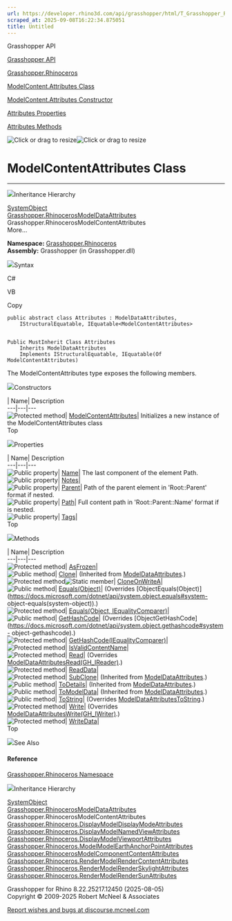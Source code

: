 ```yaml
---
url: https://developer.rhino3d.com/api/grasshopper/html/T_Grasshopper_Rhinoceros_ModelContent_Attributes.htm
scraped_at: 2025-09-08T16:22:34.875051
title: Untitled
---
```


Grasshopper API

[Grasshopper API](../html/723c01da-9986-4db2-8f53-6f3a7494df75.htm
"Grasshopper API")

[Grasshopper.Rhinoceros](../html/N_Grasshopper_Rhinoceros.htm
"Grasshopper.Rhinoceros")

[ModelContent.Attributes
Class](../html/T_Grasshopper_Rhinoceros_ModelContent_Attributes.htm
"ModelContent.Attributes Class")

[ModelContent.Attributes Constructor
](../html/M_Grasshopper_Rhinoceros_ModelContent_Attributes__ctor.htm
"ModelContent.Attributes Constructor ")

[Attributes
Properties](../html/Properties_T_Grasshopper_Rhinoceros_ModelContent_Attributes.htm
"Attributes Properties")

[Attributes
Methods](../html/Methods_T_Grasshopper_Rhinoceros_ModelContent_Attributes.htm
"Attributes Methods")

![Click or drag to resize](../icons/TocOpen.gif)![Click or drag to
resize](../icons/TocClose.gif)

# ModelContentAttributes Class  
  
---  
  
![](../icons/SectionExpanded.png)Inheritance Hierarchy

[SystemObject](https://docs.microsoft.com/dotnet/api/system.object)  
[Grasshopper.RhinocerosModelDataAttributes](T_Grasshopper_Rhinoceros_ModelData_Attributes.htm)  
Grasshopper.RhinocerosModelContentAttributes  
More...

**Namespace:** [Grasshopper.Rhinoceros](N_Grasshopper_Rhinoceros.htm)  
**Assembly:** Grasshopper (in Grasshopper.dll)

![](../icons/SectionExpanded.png)Syntax

C#

VB

Copy

    
    
    public abstract class Attributes : ModelDataAttributes, 
    	IStructuralEquatable, IEquatable<ModelContentAttributes>
    
    
    Public MustInherit Class Attributes
    	Inherits ModelDataAttributes
    	Implements IStructuralEquatable, IEquatable(Of ModelContentAttributes)

The ModelContentAttributes type exposes the following members.

![](../icons/SectionExpanded.png)Constructors

| Name| Description  
---|---|---  
![Protected method](../icons/protmethod.gif)|
[ModelContentAttributes](M_Grasshopper_Rhinoceros_ModelContent_Attributes__ctor.htm)|
Initializes a new instance of the ModelContentAttributes class  
Top

![](../icons/SectionExpanded.png)Properties

| Name| Description  
---|---|---  
![Public property](../icons/pubproperty.gif)|
[Name](P_Grasshopper_Rhinoceros_ModelContent_Attributes_Name.htm)|  The last
component of the element Path.  
![Public property](../icons/pubproperty.gif)|
[Notes](P_Grasshopper_Rhinoceros_ModelContent_Attributes_Notes.htm)|  
![Public property](../icons/pubproperty.gif)|
[Parent](P_Grasshopper_Rhinoceros_ModelContent_Attributes_Parent.htm)|  Path
of the parent element in 'Root::Parent' format if nested.  
![Public property](../icons/pubproperty.gif)|
[Path](P_Grasshopper_Rhinoceros_ModelContent_Attributes_Path.htm)|  Full
content path in 'Root::Parent::Name' format if is nested.  
![Public property](../icons/pubproperty.gif)|
[Tags](P_Grasshopper_Rhinoceros_ModelContent_Attributes_Tags.htm)|  
Top

![](../icons/SectionExpanded.png)Methods

| Name| Description  
---|---|---  
![Protected method](../icons/protmethod.gif)|
[AsFrozen](M_Grasshopper_Rhinoceros_ModelContent_Attributes_AsFrozen.htm)|  
![Public method](../icons/pubmethod.gif)|
[Clone](M_Grasshopper_Rhinoceros_ModelData_Attributes_Clone.htm)|  (Inherited
from
[ModelDataAttributes](T_Grasshopper_Rhinoceros_ModelData_Attributes.htm).)  
![Protected method](../icons/protmethod.gif)![Static
member](../icons/static.gif)|
[CloneOnWriteA](M_Grasshopper_Rhinoceros_ModelContent_Attributes_CloneOnWrite__1.htm)|  
![Public method](../icons/pubmethod.gif)|
[Equals(Object)](M_Grasshopper_Rhinoceros_ModelContent_Attributes_Equals.htm)|
(Overrides
[ObjectEquals(Object)](https://docs.microsoft.com/dotnet/api/system.object.equals#system-
object-equals\(system-object\)).)  
![Protected method](../icons/protmethod.gif)| [Equals(Object,
IEqualityComparer)](M_Grasshopper_Rhinoceros_ModelContent_Attributes_Equals_1.htm)|  
![Public method](../icons/pubmethod.gif)|
[GetHashCode](M_Grasshopper_Rhinoceros_ModelContent_Attributes_GetHashCode.htm)|
(Overrides
[ObjectGetHashCode](https://docs.microsoft.com/dotnet/api/system.object.gethashcode#system-
object-gethashcode).)  
![Protected method](../icons/protmethod.gif)|
[GetHashCode(IEqualityComparer)](M_Grasshopper_Rhinoceros_ModelContent_Attributes_GetHashCode_1.htm)|  
![Protected method](../icons/protmethod.gif)|
[IsValidContentName](M_Grasshopper_Rhinoceros_ModelContent_Attributes_IsValidContentName.htm)|  
![Protected method](../icons/protmethod.gif)|
[Read](M_Grasshopper_Rhinoceros_ModelContent_Attributes_Read.htm)|  (Overrides
[ModelDataAttributesRead(GH_IReader)](M_Grasshopper_Rhinoceros_ModelData_Attributes_Read.htm).)  
![Protected method](../icons/protmethod.gif)|
[ReadData](M_Grasshopper_Rhinoceros_ModelContent_Attributes_ReadData.htm)|  
![Protected method](../icons/protmethod.gif)|
[SubClone](M_Grasshopper_Rhinoceros_ModelData_Attributes_SubClone.htm)|
(Inherited from
[ModelDataAttributes](T_Grasshopper_Rhinoceros_ModelData_Attributes.htm).)  
![Public method](../icons/pubmethod.gif)|
[ToDetails](M_Grasshopper_Rhinoceros_ModelData_Attributes_ToDetails.htm)|
(Inherited from
[ModelDataAttributes](T_Grasshopper_Rhinoceros_ModelData_Attributes.htm).)  
![Public method](../icons/pubmethod.gif)|
[ToModelData](M_Grasshopper_Rhinoceros_ModelData_Attributes_ToModelData.htm)|
(Inherited from
[ModelDataAttributes](T_Grasshopper_Rhinoceros_ModelData_Attributes.htm).)  
![Public method](../icons/pubmethod.gif)|
[ToString](M_Grasshopper_Rhinoceros_ModelContent_Attributes_ToString.htm)|
(Overrides
[ModelDataAttributesToString](M_Grasshopper_Rhinoceros_ModelData_Attributes_ToString.htm).)  
![Protected method](../icons/protmethod.gif)|
[Write](M_Grasshopper_Rhinoceros_ModelContent_Attributes_Write.htm)|
(Overrides
[ModelDataAttributesWrite(GH_IWriter)](M_Grasshopper_Rhinoceros_ModelData_Attributes_Write.htm).)  
![Protected method](../icons/protmethod.gif)|
[WriteData](M_Grasshopper_Rhinoceros_ModelContent_Attributes_WriteData.htm)|  
Top

![](../icons/SectionExpanded.png)See Also

#### Reference

[Grasshopper.Rhinoceros Namespace](N_Grasshopper_Rhinoceros.htm)

![](../icons/SectionExpanded.png)Inheritance Hierarchy

[SystemObject](https://docs.microsoft.com/dotnet/api/system.object)  
[Grasshopper.RhinocerosModelDataAttributes](T_Grasshopper_Rhinoceros_ModelData_Attributes.htm)  
Grasshopper.RhinocerosModelContentAttributes  
[Grasshopper.Rhinoceros.DisplayModelDisplayModeAttributes](T_Grasshopper_Rhinoceros_Display_ModelDisplayMode_Attributes.htm)  
[Grasshopper.Rhinoceros.DisplayModelNamedViewAttributes](T_Grasshopper_Rhinoceros_Display_ModelNamedView_Attributes.htm)  
[Grasshopper.Rhinoceros.DisplayModelViewportAttributes](T_Grasshopper_Rhinoceros_Display_ModelViewport_Attributes.htm)  
[Grasshopper.Rhinoceros.ModelModelEarthAnchorPointAttributes](T_Grasshopper_Rhinoceros_Model_ModelEarthAnchorPoint_Attributes.htm)  
[Grasshopper.RhinocerosModelComponentContentAttributes](T_Grasshopper_Rhinoceros_ModelComponentContent_Attributes.htm)  
[Grasshopper.Rhinoceros.RenderModelRenderContentAttributes](T_Grasshopper_Rhinoceros_Render_ModelRenderContent_Attributes.htm)  
[Grasshopper.Rhinoceros.RenderModelRenderSkylightAttributes](T_Grasshopper_Rhinoceros_Render_ModelRenderSkylight_Attributes.htm)  
[Grasshopper.Rhinoceros.RenderModelRenderSunAttributes](T_Grasshopper_Rhinoceros_Render_ModelRenderSun_Attributes.htm)  

Grasshopper for Rhino 8.22.25217.12450 (2025-08-05)  
Copyright © 2009-2025 Robert McNeel & Associates

[Report wishes and bugs at
discourse.mcneel.com](https://discourse.mcneel.com/c/grasshopper)

